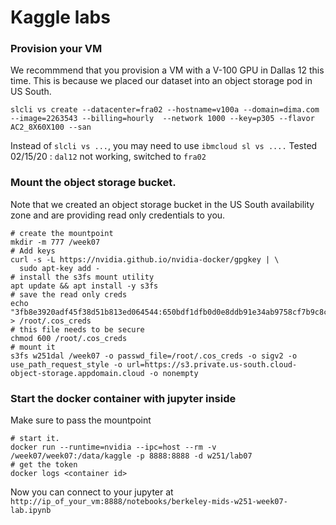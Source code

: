 # Kaggle labs

### Provision your VM
We recommmend that you provision a VM with a V-100 GPU in Dallas 12 this time. This is because we placed our dataset into an object storage pod in US South.
```
slcli vs create --datacenter=fra02 --hostname=v100a --domain=dima.com --image=2263543 --billing=hourly  --network 1000 --key=p305 --flavor AC2_8X60X100 --san
```
Instead of `slcli vs ...`, you may need to use `ibmcloud sl vs ....`
Tested 02/15/20 : `dal12` not working, switched to `fra02`

### Mount the object storage bucket.  
Note that we created an object storage bucket in the US South availability zone and are providing read only credentials to you.
```
# create the mountpoint
mkdir -m 777 /week07
# Add keys
curl -s -L https://nvidia.github.io/nvidia-docker/gpgkey | \
  sudo apt-key add -
# install the s3fs mount utility
apt update && apt install -y s3fs
# save the read only creds
echo "3fb8e3920adf45f38d51b813ed064544:650bdf1dfb0d0e8ddb91e34ab9758cf7b9c8ca957988fe52" > /root/.cos_creds
# this file needs to be secure
chmod 600 /root/.cos_creds
# mount it
s3fs w251dal /week07 -o passwd_file=/root/.cos_creds -o sigv2 -o use_path_request_style -o url=https://s3.private.us-south.cloud-object-storage.appdomain.cloud -o nonempty
```
### Start the docker container with jupyter inside
Make sure to pass the mountpoint
```
# start it.
docker run --runtime=nvidia --ipc=host --rm -v /week07/week07:/data/kaggle -p 8888:8888 -d w251/lab07
# get the token
docker logs <container id>
```
Now you can connect to your jupyter at ```http://ip_of_your_vm:8888/notebooks/berkeley-mids-w251-week07-lab.ipynb```
